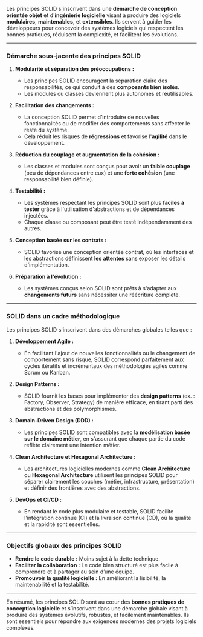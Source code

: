 Les principes SOLID s'inscrivent dans une **démarche de conception orientée objet** et d'**ingénierie logicielle** visant à produire des logiciels **modulaires**, **maintenables**, et **extensibles**. Ils servent à guider les développeurs pour concevoir des systèmes logiciels qui respectent les bonnes pratiques, réduisent la complexité, et facilitent les évolutions.

---

### **Démarche sous-jacente des principes SOLID**

1. **Modularité et séparation des préoccupations :**
   - Les principes SOLID encouragent la séparation claire des responsabilités, ce qui conduit à des **composants bien isolés**.
   - Les modules ou classes deviennent plus autonomes et réutilisables.

2. **Facilitation des changements :**
   - La conception SOLID permet d’introduire de nouvelles fonctionnalités ou de modifier des comportements sans affecter le reste du système.
   - Cela réduit les risques de **régressions** et favorise l'**agilité** dans le développement.

3. **Réduction du couplage et augmentation de la cohésion :**
   - Les classes et modules sont conçus pour avoir un **faible couplage** (peu de dépendances entre eux) et une **forte cohésion** (une responsabilité bien définie).

4. **Testabilité :**
   - Les systèmes respectant les principes SOLID sont plus **faciles à tester** grâce à l'utilisation d'abstractions et de dépendances injectées.
   - Chaque classe ou composant peut être testé indépendamment des autres.

5. **Conception basée sur les contrats :**
   - SOLID favorise une conception orientée contrat, où les interfaces et les abstractions définissent **les attentes** sans exposer les détails d'implémentation.

6. **Préparation à l'évolution :**
   - Les systèmes conçus selon SOLID sont prêts à s'adapter aux **changements futurs** sans nécessiter une réécriture complète.

---

### **SOLID dans un cadre méthodologique**

Les principes SOLID s'inscrivent dans des démarches globales telles que :

1. **Développement Agile :**
   - En facilitant l'ajout de nouvelles fonctionnalités ou le changement de comportement sans risque, SOLID correspond parfaitement aux cycles itératifs et incrémentaux des méthodologies agiles comme Scrum ou Kanban.

2. **Design Patterns :**
   - SOLID fournit les bases pour implémenter des **design patterns** (ex. : Factory, Observer, Strategy) de manière efficace, en tirant parti des abstractions et des polymorphismes.

3. **Domain-Driven Design (DDD) :**
   - Les principes SOLID sont compatibles avec la **modélisation basée sur le domaine métier**, en s'assurant que chaque partie du code reflète clairement une intention métier.

4. **Clean Architecture et Hexagonal Architecture :**
   - Les architectures logicielles modernes comme **Clean Architecture** ou **Hexagonal Architecture** utilisent les principes SOLID pour séparer clairement les couches (métier, infrastructure, présentation) et définir des frontières avec des abstractions.

5. **DevOps et CI/CD :**
   - En rendant le code plus modulaire et testable, SOLID facilite l’intégration continue (CI) et la livraison continue (CD), où la qualité et la rapidité sont essentielles.

---

### **Objectifs globaux des principes SOLID**

- **Rendre le code durable :** Moins sujet à la dette technique.
- **Faciliter la collaboration :** Le code bien structuré est plus facile à comprendre et à partager au sein d’une équipe.
- **Promouvoir la qualité logicielle :** En améliorant la lisibilité, la maintenabilité et la testabilité.

---

En résumé, les principes SOLID sont au cœur des **bonnes pratiques de conception logicielle** et s’inscrivent dans une démarche globale visant à produire des systèmes évolutifs, robustes, et facilement maintenables. Ils sont essentiels pour répondre aux exigences modernes des projets logiciels complexes.